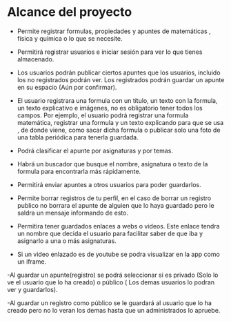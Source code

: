 # Alcance del proyecto

 - Permite registrar formulas, propiedades y apuntes de matemáticas , física y química o lo que se necesite.
 
 - Permitirá registrar usuarios e iniciar sesión para ver lo que tienes almacenado.
 
 - Los usuarios podrán publicar ciertos apuntes que los usuarios, incluido los no registrados podrán  ver. Los registrados podrán guardar un apunte en su espacio (Aún por confirmar).
 
 - El usuario registrara una formula con un título, un texto con la formula, un texto explicativo e imágenes, no es obligatorio tener todos los campos. Por ejemplo, el usuario podrá registrar una formula matemática, registrar una formula y un texto explicando para que se usa , de donde viene, como sacar dicha formula o publicar solo una foto de una tabla periódica para tenerla guardada.
 
 - Podrá clasificar el apunte por asignaturas y por temas. 
 
 - Habrá un buscador que busque el nombre, asignatura o texto de la formula para encontrarla más rápidamente.
 
 - Permitirá enviar apuntes a otros usuarios para poder guardarlos.
 
  - Permite borrar registros de tu perfil, en el caso de borrar un registro publico no borrara el apunte de alguien que lo haya guardado pero le saldra un mensaje informando de esto.
  -  Permitira tener guardados enlaces a webs o videos. Este enlace tendra un nombre que decida el usuario para facilitar saber de que iba y asignarlo a una o más asignaturas.
  - Si un video enlazado es de youtube se podra visualizar en la app como un iframe.
  
  -Al guardar un apunte(registro) se podrá seleccionar si es privado (Solo lo ve el usuario que lo ha creado) o público ( Los demas usuarios lo podran ver y guardarlos).
  
  -Al guardar un registro como público se le guardará al usuario que lo ha creado pero no lo veran los demas hasta que un administrados lo apruebe.
 
